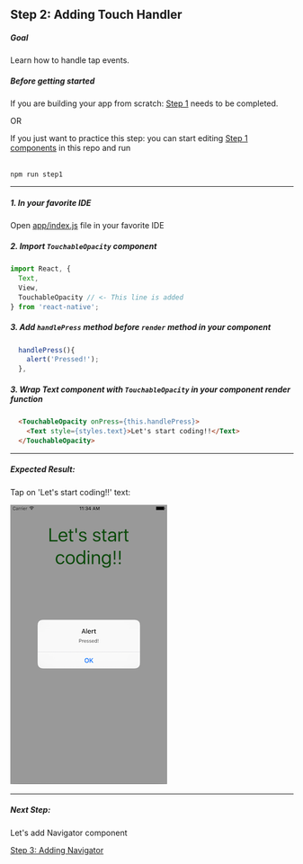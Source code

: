 ## Step 2: Adding Touch Handler

##### Goal

Learn how to handle tap events.

##### Before getting started

If you are building your app from scratch: [Step 1](/tutorial/step01_cleanup_and_dependencies/) needs to be completed.

OR

If you just want to practice this step: you can start editing [Step 1 components](/tutorial/step01_cleanup_and_dependencies/) in this repo and run

```

npm run step1

```

***

##### 1. In your favorite IDE

Open [app/index.js](/tutorial/step01_cleanup_and_dependencies/app/index.js) file in your favorite IDE

##### 2. Import `TouchableOpacity` component

```js
import React, {
  Text,
  View,
  TouchableOpacity // <- This line is added
} from 'react-native';

```

##### 3. Add `handlePress` method before `render` method in your component

```js
  handlePress(){
    alert('Pressed!');
  },
```

##### 3. Wrap Text component with `TouchableOpacity` in your component render function

```html
  <TouchableOpacity onPress={this.handlePress}>
    <Text style={styles.text}>Let's start coding!!</Text>
  </TouchableOpacity>
```

****

##### Expected Result:

Tap on 'Let's start coding!!' text:

![iOS Screenshot](/tutorial/README_FILES/step2.png?raw=true)

***

##### Next Step:

Let's add Navigator component

[Step 3: Adding Navigator](/tutorial/step03_navigator/)

